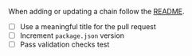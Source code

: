 When adding or updating a chain follow the [README](./README.md).

- [ ] Use a meaningful title for the pull request
- [ ] Increment `package.json` version
- [ ] Pass validation checks
test
